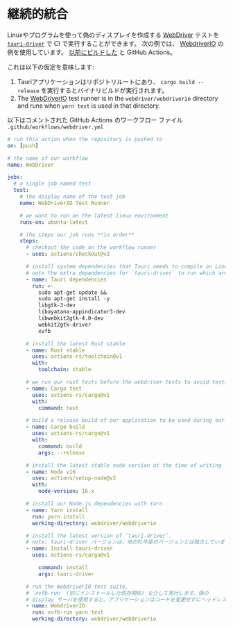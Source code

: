 # 継続的統合

Linuxやプログラムを使って偽のディスプレイを作成する [WebDriver][] テストを [`tauri-driver`][] で CI で実行することができます。 次の例では、 [WebdriverIO][] の例を使用しています。 [以前にビルドした][] と GitHub Actions。

これは以下の仮定を意味します:

1. Tauriアプリケーションはリポジトリルートにあり、 `cargo build --release` を実行するとバイナリビルドが実行されます。
2. The [WebDriverIO][] test runner is in the `webdriver/webdriverio` directory and runs when `yarn test` is used in that directory.

以下はコメントされた GitHub Actions のワークフロー ファイル `.github/workflows/webdriver.yml`

```yaml
# run this action when the repository is pushed to
on: [push]

# the name of our workflow
name: WebDriver

jobs:
  # a single job named test
  test:
    # the display name of the test job
    name: WebDriverIO Test Runner

    # we want to run on the latest linux environment
    runs-on: ubuntu-latest

    # the steps our job runs **in order**
    steps:
      # checkout the code on the workflow runner
      - uses: actions/checkout@v2

      # install system dependencies that Tauri needs to compile on Linux.
      # note the extra dependencies for `tauri-driver` to run which are: `webkit2gtk-driver` and `xvfb`
      - name: Tauri dependencies
        run: >-
          sudo apt-get update &&
          sudo apt-get install -y
          libgtk-3-dev
          libayatana-appindicator3-dev
          libwebkit2gtk-4.0-dev
          webkit2gtk-driver
          xvfb

      # install the latest Rust stable
      - name: Rust stable
        uses: actions-rs/toolchain@v1
        with:
          toolchain: stable

      # we run our rust tests before the webdriver tests to avoid testing a broken application
      - name: Cargo test
        uses: actions-rs/cargo@v1
        with:
          command: test

      # build a release build of our application to be used during our WebdriverIO tests
      - name: Cargo build
        uses: actions-rs/cargo@v1
        with:
          command: build
          args: --release

      # install the latest stable node version at the time of writing
      - name: Node v16
        uses: actions/setup-node@v2
        with:
          node-version: 16.x

      # install our Node.js dependencies with Yarn
      - name: Yarn install
        run: yarn install
        working-directory: webdriver/webdriverio

      # install the latest version of `tauri-driver`.
      # note: tauri-driver バージョンは、他の牡牛座のバージョンとは独立しています
      - name: Install tauri-driver
        uses: actions-rs/cargo@v1

          command: install
          args: tauri-driver

      # run the WebdriverIO test suite.
      # `xvfb-run` (前にインストールした依存関係) を介して実行します。偽の
      # display サーバを使用すると、アプリケーションはコードを変更せずにヘッドレスで実行できます。
      - name: WebdriverIO
        run: xvfb-run yarn test
        working-directory: webdriver/webdriverio
```

[WebDriver]: https://www.w3.org/TR/webdriver/
[`tauri-driver`]: https://crates.io/crates/tauri-driver
[WebdriverIO]: https://webdriver.io/
[WebDriverIO]: https://webdriver.io/
[以前にビルドした]: ./example/webdriverio.md
